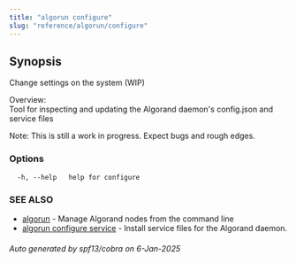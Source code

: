 ```yaml
---
title: "algorun configure"
slug: "reference/algorun/configure"
---
```

## Synopsis                             
                                                                                    
                                                                                    
Change settings on the system (WIP)                                                 
                                                                                    
Overview:                                                                           
Tool for inspecting and updating the Algorand daemon's config.json and service files
                                                                                    
Note: This is still a work in progress. Expect bugs and rough edges.                

### Options

```
  -h, --help   help for configure
```

### SEE ALSO

* [algorun](/reference/algorun)	 - Manage Algorand nodes from the command line
* [algorun configure service](/reference/algorun/configure/service)	 - Install service files for the Algorand daemon.

###### Auto generated by spf13/cobra on 6-Jan-2025
